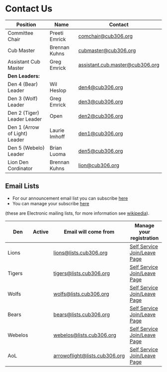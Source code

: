 # Contact Us #

<style>
h3{margin-bottom:0.25em;margin-left:0.25em;text-decoration:underline;}
p{margin-bottom:0.25em;margin-top:0.25em;}
</style>
 
| Position            | Name          | Contact                              |
| ------------------- | ------------- | ------------------------------------ |
| Committee Chair     | Preeti Emrick  | [comchair@cub306.org](mailto:comchair@cub306.org)|
| Cub Master          | Brennan Kuhns    | [cubmaster@cub306.org](mailto:cubmaster@cub306.org) |
| Assistant Cub Master| Greg Emrick   | [assistant.cub.master@cub306.org](mailto:assistant.cub.master@cub306.org) |
| **Den Leaders:**    |               | |
| Den 4 (Bear) Leader      | Wil Heslop    | [den4@cub306.org](mailto:camping@cub306.org) |
| Den 3 (Wolf) Leader  | Greg Emrick   | [den3@cub306.org](mailto:den3@cub306.org) |
| Den 2 (Tiger) Leader  Leader   | Open | [den2@cub306.org](mailto:den2@cub306.org) |
| Den 1 (Arrow of Light)  Leader     | Laurie Imhoff | [den1@cub306.org](mailto:den1@cub306.org)
| Den 5 (Webelo) Leader | Brian Luoma   | [den5@cub306.org](mailto:den5@cub306.org) |
| Lion Den Cordinator | Brennan Kuhns | [lion@cub306.org](mailto:lion@cub306.org) |

## Email Lists

* For our announcement email list you can subscribe [here](subscribe.md)
* You can manage your subscribe [here](http://lists.cub306.org/listinfo.cgi/talk-cub306.org)

(these are Electronic mailing lists, for more information see [wikipedia](https://en.wikipedia.org/wiki/Electronic_mailing_list)).

| Den     | Active | Email will come from          | Manage your registration |
| ------- | ------ | ----------------------------- | ------------------------ |
| Lions   |        | lions@lists.cub306.org        | [Self Service Join/Leave Page](http://lists.cub306.org/listinfo.cgi/lions-cub306.org)   |
| Tigers  |        | tigers@lists.cub306.org       | [Self Service Join/Leave Page](http://lists.cub306.org/listinfo.cgi/tigers-cub306.org)  |
| Wolfs   |        | wolfs@lists.cub306.org        | [Self Service Join/Leave Page](http://lists.cub306.org/listinfo.cgi/wolfs-cub306.org)   |
| Bears   |        | bears@lists.cub306.org        | [Self Service Join/Leave Page](http://lists.cub306.org/listinfo.cgi/bears-cub306.org)   |
| Webelos |        | webelos@lists.cub306.org      | [Self Service Join/Leave Page](http://lists.cub306.org/listinfo.cgi/webelos-cub306.org) |
| AoL     |        | arrowoflight@lists.cub306.org | [Self Service Join/Leave Page](http://lists.cub306.org/listinfo.cgi/wolfs-cub306.org)   |
